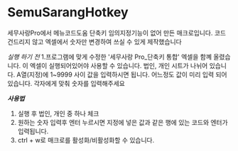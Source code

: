 # SemuSarangHotkey
세무사랑Pro에서 메뉴코드도움 단축키 임의지정기능이 없어 만든 매크로입니다.
코드 건드리지 않고 엑셀에서 숫자만 변경하여 쓰실 수 있게 제작했습니다

*실행 하기 전*
1.프로그램에 맞게 수정한 '세무사랑 Pro_단축키 통합' 엑셀을 함꼐 올렸습니다. 
이 엑셀이 실행되어있어야 사용할 수 있습니다.
법인, 개인 시트가 나뉘어 있습니다. A열(지정)에 1~9999 사이 값을 입력하시면 됩니다. 어느정도 값이 미리 입력 되어 있습니다. 각자에게 맞춰 숫자를 입력해주세요


***사용법***
1. 실행 후 법인, 개인 중 하나 체크
2. 원하는 숫자 입력후 엔터 누르시면 지정에 넣은 값과 같은 행에 있는 코드와 엔터가 입력됩니다.
3. ctrl + w로 매크로를 활성화/비활성화할 수 있습니다.

